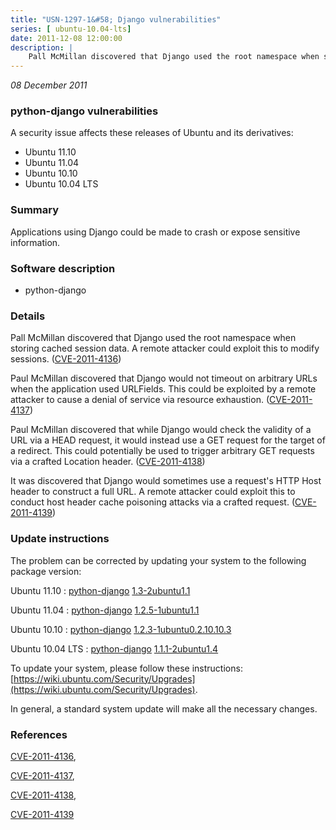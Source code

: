```yaml
---
title: "USN-1297-1&#58; Django vulnerabilities"
series: [ ubuntu-10.04-lts]
date: 2011-12-08 12:00:00
description: |
    Pall McMillan discovered that Django used the root namespace when storing cached session data. A remote attacker could exploit this to modify sessions. ([CVE-2011-4136](http://people.ubuntu.com/~ubuntu-security/cve/CVE-2011-4136))
--- 
```

 
 

*08 December 2011*

### python-django vulnerabilities

A security issue affects these releases of Ubuntu and its derivatives:

* Ubuntu 11.10
* Ubuntu 11.04
* Ubuntu 10.10
* Ubuntu 10.04 LTS

### Summary

Applications using Django could be made to crash or expose sensitive information.

### Software description

* python-django 

### Details

Pall McMillan discovered that Django used the root namespace when storing cached session data. A remote attacker could exploit this to modify sessions. ([CVE-2011-4136](http://people.ubuntu.com/~ubuntu-security/cve/CVE-2011-4136))

Paul McMillan discovered that Django would not timeout on arbitrary URLs when the application used URLFields. This could be exploited by a remote attacker to cause a denial of service via resource exhaustion. ([CVE-2011-4137](http://people.ubuntu.com/~ubuntu-security/cve/CVE-2011-4137))

Paul McMillan discovered that while Django would check the validity of a URL via a HEAD request, it would instead use a GET request for the target of a redirect. This could potentially be used to trigger arbitrary GET requests via a crafted Location header. ([CVE-2011-4138](http://people.ubuntu.com/~ubuntu-security/cve/CVE-2011-4138))

It was discovered that Django would sometimes use a request&#39;s HTTP Host header to construct a full URL. A remote attacker could exploit this to conduct host header cache poisoning attacks via a crafted request. ([CVE-2011-4139](http://people.ubuntu.com/~ubuntu-security/cve/CVE-2011-4139)) 

### Update instructions

The problem can be corrected by updating your system to the following package version:

Ubuntu 11.10
 : [python-django](https://launchpad.net/ubuntu/+source/python-django) <span> [1.3-2ubuntu1.1](https://launchpad.net/ubuntu/+source/python-django/1.3-2ubuntu1.1) </span> 

Ubuntu 11.04
 : [python-django](https://launchpad.net/ubuntu/+source/python-django) <span> [1.2.5-1ubuntu1.1](https://launchpad.net/ubuntu/+source/python-django/1.2.5-1ubuntu1.1) </span> 

Ubuntu 10.10
 : [python-django](https://launchpad.net/ubuntu/+source/python-django) <span> [1.2.3-1ubuntu0.2.10.10.3](https://launchpad.net/ubuntu/+source/python-django/1.2.3-1ubuntu0.2.10.10.3) </span> 

Ubuntu 10.04 LTS
 : [python-django](https://launchpad.net/ubuntu/+source/python-django) <span> [1.1.1-2ubuntu1.4](https://launchpad.net/ubuntu/+source/python-django/1.1.1-2ubuntu1.4) </span> 

To update your system, please follow these instructions: [https://wiki.ubuntu.com/Security/Upgrades](https://wiki.ubuntu.com/Security/Upgrades).

In general, a standard system update will make all the necessary changes. 

### References

 
 [CVE-2011-4136](http://people.ubuntu.com/~ubuntu-security/cve/CVE-2011-4136), 

 [CVE-2011-4137](http://people.ubuntu.com/~ubuntu-security/cve/CVE-2011-4137), 

 [CVE-2011-4138](http://people.ubuntu.com/~ubuntu-security/cve/CVE-2011-4138), 

 [CVE-2011-4139](http://people.ubuntu.com/~ubuntu-security/cve/CVE-2011-4139)
 

